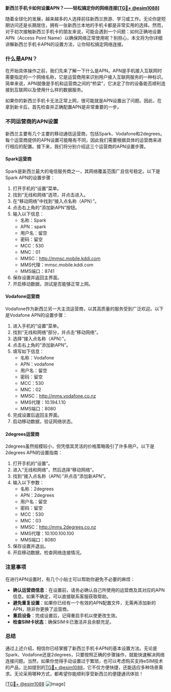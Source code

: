 **新西兰手机卡如何设置APN？——轻松搞定你的网络连接[[TG💪+ @esim1088](https://t.me/s/esim1088)]**

随着全球化的发展，越来越多的人选择前往新西兰旅游、学习或工作。无论你是短期访问还是长期居住，拥有一张新西兰本地的手机卡都是非常实用的选择。然而，对于初次接触新西兰手机卡的朋友来说，可能会遇到一个问题：如何正确地设置APN（Access Point Name）以确保网络正常使用呢？别担心，本文将为你详细讲解新西兰手机卡APN的设置方法，让你轻松搞定网络连接。

### 什么是APN？

在开始具体操作之前，我们先来了解一下什么是APN。APN是手机接入互联网时需要指定的一个网络名称，它是运营商用来识别用户接入互联网服务的一种标识。简单来说，APN就像是手机和运营商之间的“桥梁”，它决定了你的设备能否顺利连接到互联网以及使用什么样的数据服务。

如果你的新西兰手机卡无法正常上网，很可能就是APN设置出了问题。因此，在拿到新卡后，首先检查并正确配置APN是非常重要的一步。

### 不同运营商的APN设置

新西兰主要有几个主要的移动通信运营商，包括Spark、Vodafone和2degrees。每个运营商提供的APN设置可能略有不同，因此我们需要根据具体的运营商来进行相应的配置。接下来，我们将分别介绍这三个运营商的APN设置步骤。

#### Spark运营商

Spark是新西兰最大的电信服务商之一，其网络覆盖范围广且信号稳定。以下是Spark APN的设置步骤：

1. 打开手机的“设置”菜单。
2. 找到“无线和网络”选项，并点击进入。
3. 在“移动网络”中找到“接入点名称（APN）”。
4. 点击右上角的“添加新APN”按钮。
5. 输入以下信息：
   - 名称：Spark
   - APN：spark
   - 用户名：留空
   - 密码：留空
   - MCC：530
   - MNC：01
   - MMSC：http://mmsc.mobile.kddi.com
   - MMS代理：mmsc.mobile.kddi.com
   - MMS端口：8741
6. 保存设置并返回主界面。
7. 开启移动数据，测试是否能够正常上网。

#### Vodafone运营商

Vodafone作为新西兰另一大主流运营商，以其高质量的服务受到广泛欢迎。以下是Vodafone APN的设置步骤：

1. 进入手机的“设置”菜单。
2. 找到“无线和网络”部分，并点击“移动网络”。
3. 选择“接入点名称（APN）”。
4. 点击右上角的“添加新APN”。
5. 填写如下信息：
   - 名称：Vodafone
   - APN：vodafone
   - 用户名：留空
   - 密码：留空
   - MCC：530
   - MNC：02
   - MMSC：http://mms.vodafone.co.nz
   - MMS代理：10.194.1.10
   - MMS端口：8080
6. 完成设置后返回主界面。
7. 启动移动数据，验证网络状态。

#### 2degrees运营商

2degrees虽然规模较小，但凭借其灵活的价格策略吸引了许多用户。以下是2degrees APN的设置指南：

1. 打开手机的“设置”。
2. 进入“无线和网络”，然后选择“移动网络”。
3. 找到“接入点名称（APN）”并点击“添加新APN”。
4. 输入以下参数：
   - 名称：2degrees
   - APN：2degrees
   - 用户名：留空
   - 密码：留空
   - MCC：530
   - MNC：03
   - MMSC：http://mms.2degrees.co.nz
   - MMS代理：10.100.100.100
   - MMS端口：8080
5. 保存设置并退出。
6. 开启移动数据，检查网络连接情况。

### 注意事项

在进行APN设置时，有几个小贴士可以帮助你避免不必要的麻烦：

- **确认运营商信息**：在设置前，请务必确认自己所使用的运营商及其对应的APN信息。如果不确定，可以直接联系客服获取帮助。
- **避免重复设置**：如果你已经有一个有效的APN配置文件，无需再添加新的APN，除非你更换了运营商。
- **重启设备**：完成设置后，记得重启手机以使更改生效。
- **检查SIM卡状态**：确保SIM卡已激活并且余额充足。

### 总结

通过上述介绍，相信你已经掌握了新西兰手机卡APN的基本设置方法。无论是Spark、Vodafone还是2degrees，只要按照正确的步骤操作，就能快速解决网络连接问题。当然，如果你觉得手动设置过于繁琐，也可以考虑购买支持eSIM技术的产品，比如提到的[TG💪+ @esim1088](https://t.me/s/esim1088)，它不仅方便快捷，还能适应多种场景需求。无论采用哪种方式，都希望你能顺利享受新西兰的便捷通讯体验！

[[TG💪+ @esim1088](https://t.me/s/esim1088) ![Image](https://i.postimg.cc/4NQfJmqS/Snipaste-2025-05-13-00-14-12.png)]